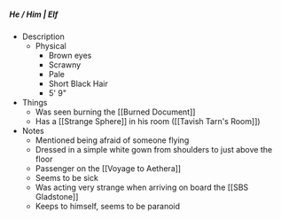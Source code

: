 ##### He / Him | Elf
 
- Description
	- Physical 
		- Brown eyes
		- Scrawny
		- Pale
		- Short Black Hair
		- 5' 9"
- Things 
	- Was seen burning the [[Burned Document]]
	- Has a [[Strange Sphere]] in his room ([[Tavish Tarn's Room]])
- Notes 
	- Mentioned being afraid of someone flying
	- Dressed in a simple white gown from shoulders to just above the floor
	- Passenger on the [[Voyage to Aethera]]
	- Seems to be sick 
	- Was acting very strange when arriving on board the [[SBS Gladstone]]
	- Keeps to himself, seems to be paranoid
